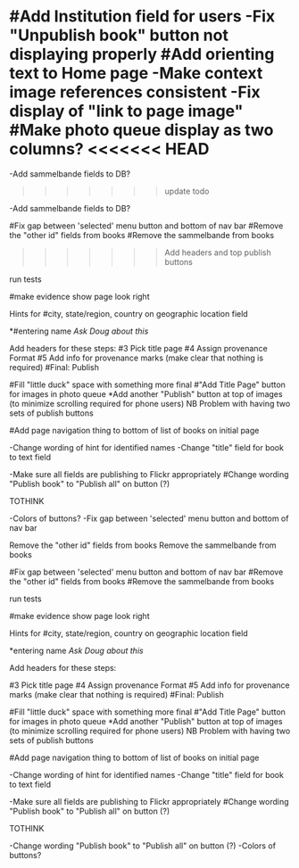 
#Add Institution field for users
-Fix "Unpublish book" button not displaying properly
#Add orienting text to Home page
-Make context image references consistent
-Fix display of "link to page image"
#Make photo queue display as two columns?
<<<<<<< HEAD
=======

-Add sammelbande fields to DB?

>>>>>>> update todo

-Add sammelbande fields to DB?



#Fix gap between 'selected' menu button and bottom of nav bar
#Remove the "other id" fields from books
#Remove the sammelbande from books
>>>>>>> Add headers and top publish buttons

run tests

#make evidence show page look right





Hints for
  #city, state/region, country on geographic location field

  *#entering name *Ask Doug about this*


Add headers for these steps:
  #3 Pick title page
  #4 Assign provenance Format
  #5 Add info for provenance marks (make clear that nothing is required)
  #Final: Publish

#Fill "little duck" space with something more final
#"Add Title Page" button for images in photo queue
*Add another "Publish" button at top of images (to minimize scrolling required for phone users)
	NB Problem with having two sets of publish buttons

#Add page navigation thing to bottom of list of books on initial page

-Change wording of hint for identified names
-Change "title" field for book to text field

-Make sure all fields are publishing to Flickr appropriately
  #Change wording "Publish book" to "Publish all" on button (?)

TOTHINK

  -Colors of buttons?
-Fix gap between 'selected' menu button and bottom of nav bar

Remove the "other id" fields from books
Remove the sammelbande from books


#Fix gap between 'selected' menu button and bottom of nav bar
#Remove the "other id" fields from books
#Remove the sammelbande from books


run tests

#make evidence show page look right

Hints for
  #city, state/region, country on geographic location field

  *entering name *Ask Doug about this*

Add headers for these steps:

  #3 Pick title page
  #4 Assign provenance Format
  #5 Add info for provenance marks (make clear that nothing is required)
  #Final: Publish

#Fill "little duck" space with something more final
#"Add Title Page" button for images in photo queue
*Add another "Publish" button at top of images (to minimize scrolling required for phone users)
	NB Problem with having two sets of publish buttons

#Add page navigation thing to bottom of list of books on initial page

-Change wording of hint for identified names
-Change "title" field for book to text field

-Make sure all fields are publishing to Flickr appropriately
  #Change wording "Publish book" to "Publish all" on button (?)

TOTHINK

  -Change wording "Publish book" to "Publish all" on button (?)
  -Colors of buttons?







